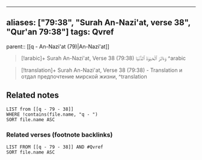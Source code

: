 
---
aliases: ["79:38", "Surah An-Nazi'at, verse 38", "Qur'an 79:38"]
tags: Qvref
---

parent:: [[q - An-Nazi'at (79)|An-Nazi'at]]

> [!arabic]+ Surah An-Nazi'at, Verse 38 (79:38)
> <span class="quran-arabic">وَءَاثَرَ ٱلْحَيَوٰةَ ٱلدُّنْيَا</span>
^arabic

> [!translation]+ Surah An-Nazi'at, Verse 38 (79:38) - Translation
> и отдал предпочтение мирской жизни,
^translation



## Related notes
```dataview
LIST from [[q - 79 - 38]]
WHERE !contains(file.name, "q - ")
SORT file.name ASC
```

### Related verses (footnote backlinks)
```dataview
LIST FROM [[q - 79 - 38]] AND #Qvref
SORT file.name ASC
```

